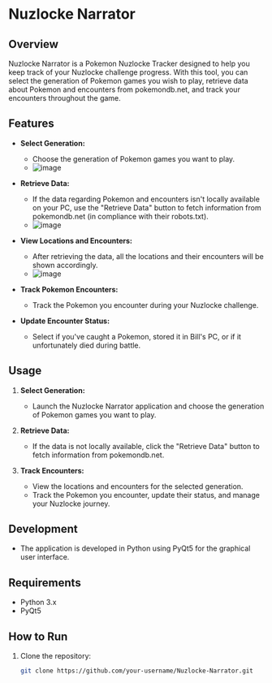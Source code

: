 # Nuzlocke Narrator

## Overview

Nuzlocke Narrator is a Pokemon Nuzlocke Tracker designed to help you keep track of your Nuzlocke challenge progress. With this tool, you can select the generation of Pokemon games you wish to play, retrieve data about Pokemon and encounters from pokemondb.net, and track your encounters throughout the game.

## Features

- **Select Generation:**
  - Choose the generation of Pokemon games you want to play.
  - ![image](https://github.com/dannythedev/pokemon_nuzlocke_narrator/assets/99733108/0c2f0d53-a94c-4d5b-99b1-be7ed25b8ccc)

- **Retrieve Data:**
  - If the data regarding Pokemon and encounters isn't locally available on your PC, use the "Retrieve Data" button to fetch information from pokemondb.net (in compliance with their robots.txt).
  - ![image](https://github.com/dannythedev/pokemon_nuzlocke_narrator/assets/99733108/7d047cc0-7c79-483c-8911-458c1a68ce74)

- **View Locations and Encounters:**
  - After retrieving the data, all the locations and their encounters will be shown accordingly.
  - ![image](https://github.com/dannythedev/pokemon_nuzlocke_narrator/assets/99733108/e5799a32-d994-49a4-ab7b-2a25387fa47f)

- **Track Pokemon Encounters:**
  - Track the Pokemon you encounter during your Nuzlocke challenge.

- **Update Encounter Status:**
  - Select if you've caught a Pokemon, stored it in Bill's PC, or if it unfortunately died during battle.

## Usage

1. **Select Generation:**
   - Launch the Nuzlocke Narrator application and choose the generation of Pokemon games you want to play.

2. **Retrieve Data:**
   - If the data is not locally available, click the "Retrieve Data" button to fetch information from pokemondb.net.

3. **Track Encounters:**
   - View the locations and encounters for the selected generation.
   - Track the Pokemon you encounter, update their status, and manage your Nuzlocke journey.

## Development

- The application is developed in Python using PyQt5 for the graphical user interface.

## Requirements

- Python 3.x
- PyQt5

## How to Run

1. Clone the repository:

   ```bash
   git clone https://github.com/your-username/Nuzlocke-Narrator.git
